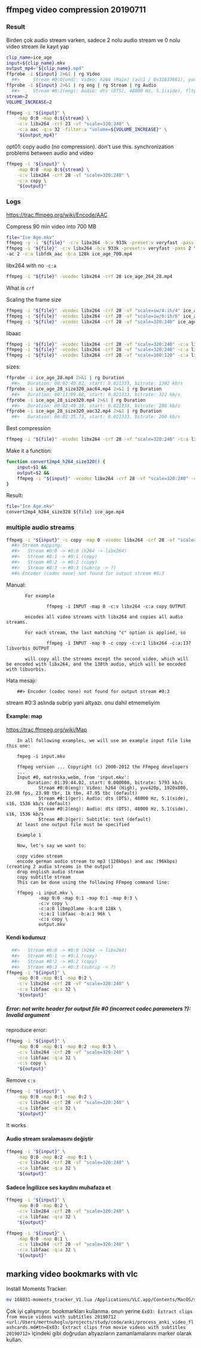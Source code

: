 ## ffmpeg video compression 20190711 

### Result

Birden çok audio stream varken, sadece 2 nolu audio stream ve 0 nolu video stream ile kayıt yap

``` bash
clip_name=ice_age
input=${clip_name}.mkv
output_mp4="${clip_name}.mp4"
ffprobe -i ${input} 2>&1 | rg Video
  ##>     Stream #0:0(und): Video: h264 (Main) (avc1 / 0x31637661), yuv420p(tv, bt709), 1280x720 [SAR 1:1 DAR 16:9], 477 kb/s, 25 fps, 25 tbr, 90k tbn, 50 tbc (default)
ffprobe -i ${input} 2>&1 | rg eng | rg Stream | rg Audio
  ##>     Stream #0:2(eng): Audio: dts (DTS), 48000 Hz, 5.1(side), fltp, 1536 kb/s
stream=2
VOLUME_INCREASE=2
``` 

``` bash
ffmpeg -i "${input}" \
	-map 0:0 -map 0:${stream} \
	-c:v libx264 -crf 23 -vf "scale=320:240" \
	-c:a aac -q:a 32 -filter:a "volume=${VOLUME_INCREASE}" \
	"${output_mp4}" 
``` 

opt01: copy audio (no compression). don't use this. synchronization problems between audio and video

``` bash
ffmpeg -i "${input}" \
	-map 0:0 -map 0:${stream} \
	-c:v libx264 -crf 28 -vf "scale=320:240" \
	-c:a copy \
	"${output}" 
``` 

### Logs

https://trac.ffmpeg.org/wiki/Encode/AAC

Compress 90 min video into 700 MB

``` bash
file="Ice Age.mkv"
ffmpeg -y -i "${file}" -c:v libx264 -b:v 933k -preset:v veryfast -pass 1 -an /dev/null && \
ffmpeg -i "${file}" -c:v libx264 -b:v 933k -preset:v veryfast -pass 2 \
-ac 2 -c:a libfdk_aac -b:a 128k ice_age_700.mp4
``` 

libx264 with no `-c:a`

``` bash
ffmpeg -i "${file}" -vcodec libx264 -crf 28 ice_age_264_28.mp4
``` 

What is `crf`

Scaling the frame size

``` bash
ffmpeg -i "${file}" -vcodec libx264 -crf 28 -vf "scale=iw/4:ih/4" ice_age_28_size4.mp4
ffmpeg -i "${file}" -vcodec libx264 -crf 28 -vf "scale=iw/6:ih/6" ice_age_28_size6.mp4
ffmpeg -i "${file}" -vcodec libx264 -crf 28 -vf "scale=320:240" ice_age_28_size320.mp4
``` 

libaac

``` bash
ffmpeg -i "${file}" -vcodec libx264 -crf 28 -vf "scale=320:240" -c:a libfaac -q:a 64  ice_age_28_size320_aac64.mp4
ffmpeg -i "${file}" -vcodec libx264 -crf 28 -vf "scale=320:240" -c:a libfaac -q:a 32  ice_age_28_size320_aac32.mp4
ffmpeg -i "${file}" -vcodec libx264 -crf 28 -vf "scale=160:120" -c:a libfaac -q:a 32  ice_age_28_size160_aac32.mp4
``` 

sizes:

``` bash
ffprobe -i ice_age_28.mp4 2>&1 | rg Duration
  ##>   Duration: 00:02:40.82, start: 0.021333, bitrate: 1302 kb/s
ffprobe -i ice_age_28_size320_aac64.mp4 2>&1 | rg Duration
  ##>   Duration: 00:11:09.88, start: 0.021333, bitrate: 322 kb/s
ffprobe -i ice_age_28_size320.mp4 2>&1 | rg Duration
  ##>   Duration: 00:02:48.38, start: 0.021333, bitrate: 280 kb/s
ffprobe -i ice_age_28_size320_aac32.mp4 2>&1 | rg Duration
  ##>   Duration: 00:02:35.73, start: 0.021333, bitrate: 200 kb/s
``` 

Best compression

``` bash
ffmpeg -i "${file}" -vcodec libx264 -crf 28 -vf "scale=320:240" -c:a libfaac -q:a 32  ice_age_28_size320_aac32.mp4
``` 

Make it a function:

``` bash
function convert2mp4_h264_size320() {
	input=$1 &&
	output=$2 &&
	ffmpeg -i "${input}" -vcodec libx264 -crf 28 -vf "scale=320:240" -c:a libfaac -q:a 32  "${output}"
}
``` 

Result:

``` bash
file="Ice Age.mkv"
convert2mp4_h264_size320 ${file} ice_age.mp4
``` 

### multiple audio streams

``` bash
ffmpeg -i "${input}" -c copy -map 0 -vcodec libx264 -crf 28 -vf "scale=320:240" -c:a libfaac -q:a 32  "${output}"
  ##> Stream mapping:
  ##>   Stream #0:0 -> #0:0 (h264 -> libx264)
  ##>   Stream #0:1 -> #0:1 (copy)
  ##>   Stream #0:2 -> #0:2 (copy)
  ##>   Stream #0:3 -> #0:3 (subrip -> ?)
  ##> Encoder (codec none) not found for output stream #0:3
``` 

Manual:

           For example

                   ffmpeg -i INPUT -map 0 -c:v libx264 -c:a copy OUTPUT

           encodes all video streams with libx264 and copies all audio streams.

           For each stream, the last matching "c" option is applied, so

                   ffmpeg -i INPUT -map 0 -c copy -c:v:1 libx264 -c:a:137 libvorbis OUTPUT

           will copy all the streams except the second video, which will be encoded with libx264, and the 138th audio, which will be encoded with libvorbis.

Hata mesajı:

		##> Encoder (codec none) not found for output stream #0:3

stream #0:3 aslında subrip yani altyazı. onu dahil etmemeliyim

#### Example: map

https://trac.ffmpeg.org/wiki/Map

		In all following examples, we will use an example input file like this one:

		fmpeg -i input.mkv

		ffmpeg version ... Copyright (c) 2000-2012 the FFmpeg developers
		...
		Input #0, matroska,webm, from 'input.mkv':
			Duration: 01:39:44.02, start: 0.000000, bitrate: 5793 kb/s
				Stream #0:0(eng): Video: h264 (High), yuv420p, 1920x800, 23.98 fps, 23.98 tbr, 1k tbn, 47.95 tbc (default)
				Stream #0:1(ger): Audio: dts (DTS), 48000 Hz, 5.1(side), s16, 1536 kb/s (default)
				Stream #0:2(eng): Audio: dts (DTS), 48000 Hz, 5.1(side), s16, 1536 kb/s
				Stream #0:3(ger): Subtitle: text (default)
		At least one output file must be specified

		Example 1

		Now, let's say we want to:

		copy video stream
		encode german audio stream to mp3 (128kbps) and aac (96kbps) (creating 2 audio streams in the output)
		drop english audio stream
		copy subtitle stream
		This can be done using the following FFmpeg command line:

		ffmpeg -i input.mkv \
				-map 0:0 -map 0:1 -map 0:1 -map 0:3 \
				-c:v copy \
				-c:a:0 libmp3lame -b:a:0 128k \
				-c:a:1 libfaac -b:a:1 96k \
				-c:s copy \
				output.mkv

#### Kendi kodumuz

``` bash
  ##>   Stream #0:0 -> #0:0 (h264 -> libx264)
  ##>   Stream #0:1 -> #0:1 (copy)
  ##>   Stream #0:2 -> #0:2 (copy)
  ##>   Stream #0:3 -> #0:3 (subrip -> ?)
ffmpeg -i "${input}" \
	-map 0:0 -map 0:1 -map 0:2 \
	-c:v libx264 -crf 28 -vf "scale=320:240" \
	-c:a libfaac -q:a 32 \
	"${output}" 
``` 

##### Error: not write header for output file #0 (incorrect codec parameters ?): Invalid argument

reproduce error:

``` bash
ffmpeg -i "${input}" \
	-map 0:0 -map 0:1 -map 0:2 -map 0:3 \
	-c:v libx264 -crf 28 -vf "scale=320:240" \
	-c:a libfaac -q:a 32 \
	-c:s copy \
	"${output}" 
``` 

Remove `c:s`

``` bash
ffmpeg -i "${input}" \
	-map 0:0 -map 0:1 -map 0:2 \
	-c:v libx264 -crf 28 -vf "scale=320:240" \
	-c:a libfaac -q:a 32 \
	"${output}" 
``` 

It works

#### Audio stream sıralamasını değiştir

``` bash
ffmpeg -i "${input}" \
	-map 0:0 -map 0:2 -map 0:1 \
	-c:v libx264 -crf 28 -vf "scale=320:240" \
	-c:a libfaac -q:a 32 \
	"${output}" 
``` 

#### Sadece İngilizce ses kaydını muhafaza et

``` bash
ffmpeg -i "${input}" \
	-map 0:0 -map 0:2 \
	-c:v libx264 -crf 28 -vf "scale=320:240" \
	-c:a libfaac -q:a 32 \
	"${output}" 
``` 

``` bash
ffmpeg -i "${input}" \
	-map 0:0 -map 0:1 \
	-c:v libx264 -crf 28 -vf "scale=320:240" \
	-c:a libfaac -q:a 32 \
	"${output}" 
``` 

## marking video bookmarks with vlc

Install Moments Tracker:

``` bash
mv 168031-moments_tracker_V1.lua /Applications/VLC.app/Contents/MacOS/share/lua/extensions/
``` 

Çok iyi çalışmıyor. bookmarkları kullanma. onun yerine `Ex03: Extract clips from movie videos with subtitles 20190712 <url:/Users/mertnuhoglu/projects/study/code/anki/process_anki_video_flashcards.md#tn=Ex03: Extract clips from movie videos with subtitles 20190712>` içindeki gibi doğrudan altyazıların zamanlamalarını marker olarak kullan.

